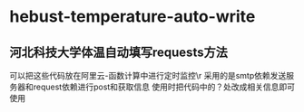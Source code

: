 # hebust-temperature-auto-write
河北科技大学体温自动填写requests方法
------------------------------------------------------
可以把这些代码放在阿里云-函数计算中进行定时监控\r
采用的是smtp依赖发送服务器和request依赖进行post和获取信息
使用时把代码中的？处改成相关信息即可使用
